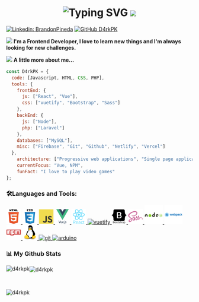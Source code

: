 <h1 align="center">
  <img 
    src="https://readme-typing-svg.herokuapp.com?font=Fira+Code&size=30&duration=3000&pause=1000&color=28F312&center=true&vCenter=true&width=435&lines=Hello+There!" 
    alt="Typing SVG" 
  />
  <img
    src="https://top-mmo.fr/wp-content/uploads/2022/07/giphy-obiwan-2.gif"
    width="80"
  />
</h1>

[![Linkedin:
BrandonPineda](https://img.shields.io/badge/-BrandonPineda-blue?style=flat-square&logo=Linkedin&logoColor=white&link=https://www.linkedin.com/in/bjpc22/)](https://www.linkedin.com/in/bjpc22/)
[![GitHub
D4rkPK](https://img.shields.io/github/followers/D4rkPK?label=follow&style=social)](https://github.com/D4rkPK)


<p>
<img
  src="https://cdna.artstation.com/p/assets/images/images/028/141/900/original/anne-roos-leeuwis-character-jump-animation.gif?1593604565"
  width="50"
/>
<strong>I'm a Frontend Developer, I love to learn new things and I'm always looking for new challenges.</strong>
</p>


<p>
<img
  src="https://media.giphy.com/media/VgCDAzcKvsR6OM0uWg/giphy.gif"
  width="50"
/>
<strong>A little more about me...</strong>
</p>


```javascript
const D4rkPK = {
  code: [Javascript, HTML, CSS, PHP],
  tools: {
    frontEnd: {
      js: ["React", "Vue"],
      css: ["vuetify", "Bootstrap", "Sass"]
    },
    backEnd: {
      js: ["Node"],
      php: ["Laravel"]
    },
    databases: ["MySQL"],
    misc: ["Firebase", "Git", "Github", "Netlify", "Vercel"] 
  },
    architecture: ["Progressive web applications", "Single page applications"],
    currentFocus: "Vue, NPM",
    funFact: "I love to play video games"
};
```

### 🛠️Languages and Tools:
<p align="left">
  <a href="https://www.w3.org/html/" target="_blank" rel="noreferrer">
    <img
      src="https://raw.githubusercontent.com/devicons/devicon/master/icons/html5/html5-original-wordmark.svg"
      alt="html5"
      width="40"
      height="40"
    />
  </a>
  <a href="https://www.w3schools.com/css/" target="_blank" rel="noreferrer">
    <img
      src="https://raw.githubusercontent.com/devicons/devicon/master/icons/css3/css3-original-wordmark.svg"
      alt="css3"
      width="40"
      height="40"
    />
  </a>
  <a
    href="https://developer.mozilla.org/en-US/docs/Web/JavaScript"
    target="_blank"
    rel="noreferrer"
  >
    <img
      src="https://raw.githubusercontent.com/devicons/devicon/master/icons/javascript/javascript-original.svg"
      alt="javascript"
      width="40"
      height="40"
    />
  </a>

  <a href="https://vuejs.org/" target="_blank" rel="noreferrer">
    <img
      src="https://raw.githubusercontent.com/devicons/devicon/master/icons/vuejs/vuejs-original-wordmark.svg"
      alt="vuejs"
      width="40"
      height="40"
    />
  </a>
  <a href="https://reactjs.org/" target="_blank" rel="noreferrer">
    <img
      src="https://raw.githubusercontent.com/devicons/devicon/master/icons/react/react-original-wordmark.svg"
      alt="react"
      width="40"
      height="40"
    />
  </a>

  <a href="https://vuetifyjs.com/en/" target="_blank" rel="noreferrer">
    <img
      src="https://bestofjs.org/logos/vuetify.svg"
      alt="vuetify"
      width="40"
      height="40"
    />
  </a>
  <a href="https://getbootstrap.com" target="_blank" rel="noreferrer">
    <img
      src="https://raw.githubusercontent.com/devicons/devicon/master/icons/bootstrap/bootstrap-plain-wordmark.svg"
      alt="bootstrap"
      width="40"
      height="40"
    />
  </a>
  <a href="https://sass-lang.com" target="_blank" rel="noreferrer">
    <img
      src="https://raw.githubusercontent.com/devicons/devicon/master/icons/sass/sass-original.svg"
      alt="sass"
      width="40"
      height="40"
    />
  </a>

  <a href="https://nodejs.org" target="_blank" rel="noreferrer">
    <img
      src="https://raw.githubusercontent.com/devicons/devicon/master/icons/nodejs/nodejs-original-wordmark.svg"
      alt="nodejs"
      width="50"
      height="50"
    />
  </a>

  <a href="https://webpack.js.org" target="_blank" rel="noreferrer">
    <img
      src="https://raw.githubusercontent.com/devicons/devicon/d00d0969292a6569d45b06d3f350f463a0107b0d/icons/webpack/webpack-original-wordmark.svg"
      alt="webpack"
      width="50"
      height="50"
    />
  </a>
  <a href="https://www.npmjs.com/" target="_blank" rel="noreferrer">
    <img
      src="https://raw.githubusercontent.com/devicons/devicon/master/icons/npm/npm-original-wordmark.svg"
      alt="npm"
      width="40"
      height="40"
    />
  </a>
<!--   <a href="https://babeljs.io/" target="_blank" rel="noreferrer">
    <img
      src="https://upload.wikimedia.org/wikipedia/commons/0/02/Babel_Logo.svg"
      alt="babel"
      width="40"
      height="40"
    />
  </a> -->

  <a href="https://www.linux.org/" target="_blank" rel="noreferrer">
    <img
      src="https://raw.githubusercontent.com/devicons/devicon/master/icons/linux/linux-original.svg"
      alt="linux"
      width="40"
      height="40"
    />
  </a>
  <a href="https://git-scm.com/" target="_blank" rel="noreferrer">
    <img
      src="https://www.vectorlogo.zone/logos/git-scm/git-scm-icon.svg"
      alt="git"
      width="40"
      height="40"
    />
  </a>
  <a href="https://www.arduino.cc/" target="_blank" rel="noreferrer">
    <img
      src="https://cdn.worldvectorlogo.com/logos/arduino-1.svg"
      alt="arduino"
      width="40"
      height="40"
    />
  </a>
</p>

### 📊 My Github Stats
<p>
<img
  align="left"
  src="https://github-readme-stats.vercel.app/api?username=d4rkpk&theme=radical&show_icons=true"
  alt="d4rkpk"
/>
<img
  align="center"
  src="https://github-readme-stats.vercel.app/api/top-langs?username=d4rkpk&theme=radical&show_icons=true&locale=en&layout=compact"
  alt="d4rkpk"
/>
</p>
<br />
<p align="left">
  <img
    src="https://komarev.com/ghpvc/?username=d4rkpk&label=Profile%20views&color=0e75b6&style=flat"
    alt="d4rkpk"
  />
</p>

